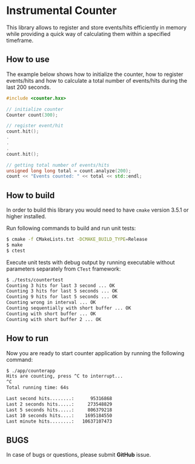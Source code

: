 # Instrumental Counter

This library allows to register and store events/hits efficiently in memory while providing a quick way of calculating them within a specified timeframe.

## How to use

The example below shows how to initialize the counter, how to register events/hits and how to calculate a total number of events/hits during the last 200 seconds.

```cpp
#include <counter.hxx>

// initialize counter
Counter count(300);

// register event/hit
count.hit();
.
.
.
count.hit();

// getting total number of events/hits
unsigned long long total = count.analyze(200);
count << "Events counted: " << total << std::endl;
```

## How to build

In order to build this library you would need to have ```cmake``` version 3.5.1 or higher installed.

Run following commands to build and run unit tests:

```sh
$ cmake -f CMakeLists.txt -DCMAKE_BUILD_TYPE=Release
$ make
$ ctest
```

Execute unit tests with debug output by running executable without parameters separately from ```CTest``` framework:

```sh
$ ./tests/countertest
Counting 3 hits for last 3 second ... OK
Counting 3 hits for last 5 seconds ... OK
Counting 9 hits for last 5 seconds ... OK
Counting wrong in interval ... OK
Counting sequentially with short buffer ... OK
Counting with short buffer ... OK
Counting with short buffer 2 ... OK
```

## How to run

Now you are ready to start counter application by running the following command:
```sh
$ ./app/counterapp
Hits are counting, press ^C to interrupt...
^C
Total running time: 64s

Last second hits........:      95316868
Last 2 seconds hits.....:     273548829
Last 5 seconds hits.....:     806379218
Last 10 seconds hits....:    1695184550
Last minute hits........:   10637107473
```
## BUGS

In case of bugs or questions, please submit **GitHub** issue.
